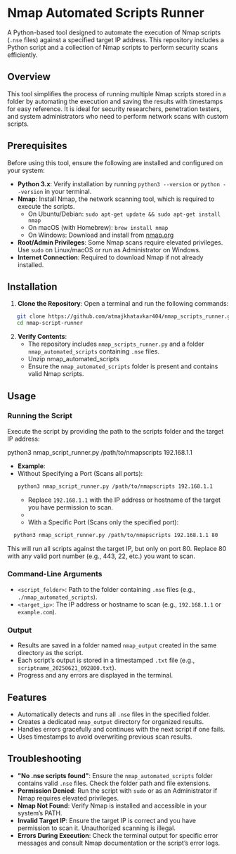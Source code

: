 
# Nmap Automated Scripts Runner

A Python-based tool designed to automate the execution of Nmap scripts (`.nse` files) against a specified target IP address. This repository includes a Python script and a collection of Nmap scripts to perform security scans efficiently.

## Overview

This tool simplifies the process of running multiple Nmap scripts stored in a folder by automating the execution and saving the results with timestamps for easy reference. It is ideal for security researchers, penetration testers, and system administrators who need to perform network scans with custom scripts.

## Prerequisites

Before using this tool, ensure the following are installed and configured on your system:

- **Python 3.x**: Verify installation by running `python3 --version` or `python --version` in your terminal.
- **Nmap**: Install Nmap, the network scanning tool, which is required to execute the scripts.
  - On Ubuntu/Debian: `sudo apt-get update && sudo apt-get install nmap`
  - On macOS (with Homebrew): `brew install nmap`
  - On Windows: Download and install from [nmap.org](https://nmap.org/download.html)
- **Root/Admin Privileges**: Some Nmap scans require elevated privileges. Use `sudo` on Linux/macOS or run as Administrator on Windows.
- **Internet Connection**: Required to download Nmap if not already installed.

## Installation

1. **Clone the Repository**:
   Open a terminal and run the following commands:
```bash
   git clone https://github.com/atmajkhatavkar404/nmap_scripts_runner.git
   cd nmap-script-runner
   ```

2. **Verify Contents**:
   - The repository includes `nmap_scripts_runner.py` and a folder `nmap_automated_scripts` containing `.nse` files.
   - Unzip nmap_automated_scripts
   - Ensure the `nmap_automated_scripts` folder is present and contains valid Nmap scripts.


## Usage

### Running the Script

Execute the script by providing the path to the scripts folder and the target IP address:

python3 nmap_script_runner.py /path/to/nmapscripts 192.168.1.1

- **Example**:
- Without Specifying a Port (Scans all ports):
  ```bash
  python3 nmap_script_runner.py /path/to/nmapscripts 192.168.1.1
  ```
  - Replace `192.168.1.1` with the IP address or hostname of the target you have permission to scan.
  - 
  - With a Specific Port (Scans only the specified port):
```bash
  python3 nmap_script_runner.py /path/to/nmapscripts 192.168.1.1 80
  ```
  This will run all scripts against the target IP, but only on port 80.
    Replace 80 with any valid port number (e.g., 443, 22, etc.) you want to scan.

### Command-Line Arguments
- `<script_folder>`: Path to the folder containing `.nse` files (e.g., `./nmap_automated_scripts`).
- `<target_ip>`: The IP address or hostname to scan (e.g., `192.168.1.1` or `example.com`).

### Output
- Results are saved in a folder named `nmap_output` created in the same directory as the script.
- Each script’s output is stored in a timestamped `.txt` file (e.g., `scriptname_20250621_092800.txt`).
- Progress and any errors are displayed in the terminal.

## Features
- Automatically detects and runs all `.nse` files in the specified folder.
- Creates a dedicated `nmap_output` directory for organized results.
- Handles errors gracefully and continues with the next script if one fails.
- Uses timestamps to avoid overwriting previous scan results.

## Troubleshooting

- **"No .nse scripts found"**: Ensure the `nmap_automated_scripts` folder contains valid `.nse` files. Check the folder path and file extensions.
- **Permission Denied**: Run the script with `sudo` or as an Administrator if Nmap requires elevated privileges.
- **Nmap Not Found**: Verify Nmap is installed and accessible in your system’s PATH.
- **Invalid Target IP**: Ensure the target IP is correct and you have permission to scan it. Unauthorized scanning is illegal.
- **Errors During Execution**: Check the terminal output for specific error messages and consult Nmap documentation or the script’s error logs.

